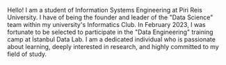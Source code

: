 Hello! I am a student of Information Systems Engineering at Piri Reis University. 
I have of being the founder and leader of the "Data Science" team within my university's Informatics Club. 
In February 2023, I was fortunate to be selected to participate in the "Data Engineering" training camp at İstanbul Data Lab.
I am a dedicated individual who is passionate about learning, deeply interested in research, and highly committed to my field of study.

